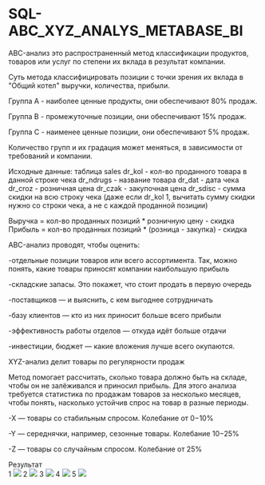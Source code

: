 # SQL-ABC_XYZ_ANALYS_METABASE_BI
ABC-анализ это распространенный метод классификации продуктов, товаров или услуг по степени их вклада в результат компании.

Суть метода классифицировать позиции с точки зрения их вклада в "Общий котел" выручки, количества, прибыли.

Группа А - наиболее ценные продукты, они обеспечивают 80% продаж.

Группа В - промежуточные позиции, они обеспечивают 15% продаж.

Группа С - наименее ценные позиции, они обеспечивают 5% продаж.

Количество групп и их градация может меняться, в зависимости от требований и компании.

Исходные данные: таблица sales
dr_kol - кол-во проданного товара в данной строке чека
dr_ndrugs - название товара
dr_dat - дата чека
dr_croz - розничная цена
dr_czak - закупочная цена
dr_sdisc - сумма скидки на всю строку чека (даже если dr_kol 1, вычитать сумму скидки нужно со строки чека, а не с каждой проданной позиции)

Выручка = кол-во проданных позиций * розничную цену - скидка
Прибыль = кол-во проданных позиций * (розница - закупка) - скидка

ABC-анализ проводят, чтобы оценить:

-отдельные позиции товаров или всего ассортимента. Так, можно понять, какие товары приносят компании наибольшую прибыль

-складские запасы. Это покажет, что стоит продать в первую очередь

-поставщиков — и выяснить, с кем выгоднее сотрудничать

-базу клиентов — кто из них приносит больше всего прибыли

-эффективность работы отделов — откуда идёт больше отдачи

-инвестиции, бюджет — какие вложения лучше всего окупаются.

XYZ-анализ делит товары по регулярности продаж

Метод помогает рассчитать, сколько товара должно быть на складе, чтобы он не залёживался и приносил прибыль. Для этого анализа требуется статистика по продажам товаров за несколько месяцев, чтобы понять, насколько устойчив спрос на товар в разные периоды.

-Х — товары со стабильным спросом. Колебание от 0−10%

-Y — середнячки, например, сезонные товары. Колебание 10−25%

-Z — товары со случайным спросом. Колебание от 25%

Результат   
1
<image src="abcxyz1.jpg">
2
<image src="abcxyz2.jpg">
3
<image src="abcxyz3.jpg">
4
<image src="abcxyz4.jpg">
5
<image src="abcxyz5.jpg">
